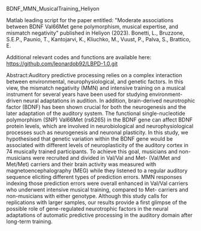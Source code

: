 BDNF_MMN_MusicalTraining_Heliyon

Matlab leading script for the paper entitled: "Moderate associations between BDNF Val66Met gene polymorphism, musical expertise, and mismatch negativity" published in Heliyon (2023). Bonetti, L., Bruzzone, S.E.P., Paunio, T., Kantojarvi, K., Kliuchko, M., Vuust, P., Palva, S., Brattico, E.

Additional relevant codes and functions are available here: https://github.com/leonardob92/LBPD-1.0.git

Abstract:Auditory predictive processing relies on a complex interaction between environmental, neurophysiological, and genetic factors. In this view, the mismatch negativity (MMN) and intensive training on a musical instrument for several years have been used for studying environment-driven neural adaptations in audition. In addition, brain-derived neurotrophic factor (BDNF) has been shown crucial for both the neurogenesis and the later adaptation of the auditory system. The functional single-nucleotide polymorphism (SNP) Val66Met (rs6265) in the BDNF gene can affect BDNF protein levels, which are involved in neurobiological and neurophysiological processes such as neurogenesis and neuronal plasticity. In this study, we hypothesised that genetic variation within the BDNF gene would be associated with different levels of neuroplasticity of the auditory cortex in 74 musically trained participants. To achieve this goal, musicians and non-musicians were recruited and divided in Val/Val and Met- (Val/Met and Met/Met) carriers and their brain activity was measured with magnetoencephalography (MEG) while they listened to a regular auditory sequence eliciting different types of prediction errors. MMN responses indexing those prediction errors were overall enhanced in Val/Val carriers who underwent intensive musical training, compared to Met- carriers and non-musicians with either genotype. Although this study calls for replications with larger samples, our results provide a first glimpse of the possible role of gene-regulated neurotrophic factors in the neural adaptations of automatic predictive processing in the auditory domain after long-term training.

